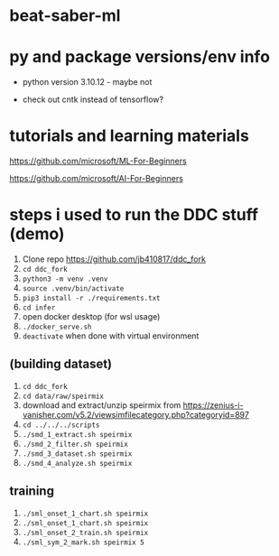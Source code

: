 # beat-saber-ml

# py and package versions/env info
- python version 3.10.12 - maybe not

- check out cntk instead of tensorflow?


# tutorials and learning materials
https://github.com/microsoft/ML-For-Beginners

https://github.com/microsoft/AI-For-Beginners

# steps i used to run the DDC stuff (demo)
1. Clone repo https://github.com/jb410817/ddc_fork
2. ```cd ddc_fork```
3. ```python3 -m venv .venv```
4. ```source .venv/bin/activate```
5. ```pip3 install -r ./requirements.txt```
6. ```cd infer```
7. open docker desktop (for wsl usage)
8. ```./docker_serve.sh```
9. ```deactivate``` when done with virtual environment

## (building dataset)
1. ```cd ddc_fork```
3. ```cd data/raw/speirmix```
4. download and extract/unzip speirmix from https://zenius-i-vanisher.com/v5.2/viewsimfilecategory.php?categoryid=897
5. ```cd ../../../scripts```
6. ```./smd_1_extract.sh speirmix```
7. ```./smd_2_filter.sh speirmix```
8. ```./smd_3_dataset.sh speirmix```
9. ```./smd_4_analyze.sh speirmix```

## training
1. ```./sml_onset_1_chart.sh speirmix```
2. ```./sml_onset_1_chart.sh speirmix```
3. ```./sml_onset_2_train.sh speirmix```
4. ```./sml_sym_2_mark.sh speirmix 5```
